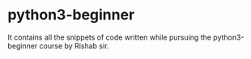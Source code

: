 # python3-beginner
It contains all the snippets of code written while pursuing the python3-beginner  course by Rishab sir.
